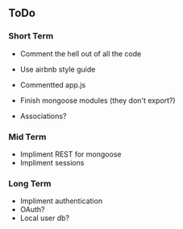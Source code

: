 ## ToDo

### Short Term
- Comment the hell out of all the code
 - Use airbnb style guide
  - Commentted app.js
  
- Finish mongoose modules (they don't export?)
 - Associations?

### Mid Term
- Impliment REST for mongoose
- Impliment sessions

### Long Term
- Impliment authentication
 - OAuth?
 - Local user db?